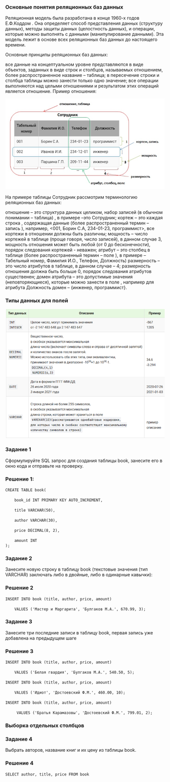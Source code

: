 ### Основные понятия реляционных баз данных
Реляционная модель была разработана в конце 1960-х годов Е.Ф.Коддом . Она определяет способ представления данных (структуру данных), методы защиты данных (целостность данных), и операции, которые можно выполнять с данными (манипулирование данными). Эта модель лежит в основе всех реляционных баз данных до настоящего времени.

Основные принципы реляционных баз данных:

все данные на концептуальном уровне представляются в виде объектов, заданных в виде строк и столбцов, называемых отношением, более распространенное название – таблица;
в пересечение строки и столбца таблицы можно занести только одно значение;
все операции выполняются над целыми отношениями и результатом этих операций является отношение.
Пример отношения: 

![30](/images/30.png)                         

На примере таблицы Сотрудник рассмотрим терминологию реляционных баз данных:

отношение  – это структура данных целиком, набор записей (в обычном понимании – таблица) , в  примере –это Сотрудник;
кортеж – это каждая строка , содержащая данные (более распространенный термин – запись ), например, <001, Борин С.А, 234-01-23, программист>, все кортежи в отношении должны быть различны;
мощность – число кортежей в таблице (проще говоря, число записей), в данном случае 3, мощность отношения может быть любой (от 0 до бесконечности), порядок следования кортежей - неважен;
атрибут – это столбец в таблице (более распространенный термин – поле ), в примере – Табельный номер, Фамилия И.О., Телефон, Должность) 
размерность – это число атрибутов в таблице, в данном случае – 4;
размерность отношения должна быть больше 0, порядок следования атрибутов существенен;
домен атрибута – это допустимые значения (неповторяющиеся), которые можно занести в поле , например для атрибута Должность домен – {инженер, программист}.

### Типы данных для полей 

![31](/images/31.png)

### Задание 1
Сформулируйте SQL запрос для создания таблицы book, занесите  его в окно кода и отправьте на проверку. 

### Решение 1: 

``` 
CREATE TABLE book(

    book_id INT PRIMARY KEY AUTO_INCREMENT,

    title VARCHAR(50),

    author VARCHAR(30),

    price DECIMAL(8, 2),

    amount INT
); 
```


### Задание 2

Занесите новую строку в таблицу book (текстовые значения (тип VARCHAR) заключать либо в двойные, либо в одинарные кавычки):

### Решение 2

``` 
INSERT INTO book (title, author, price, amount)   

    VALUES ('Мастер и Маргарита', 'Булгаков М.А.', 670.99, 3); 
```

### Задание 3

Занесите три последние записи в таблицу book,  первая запись уже добавлена на предыдущем шаге

### Решение 3

```
INSERT INTO book (title, author, price, amount)

    VALUES ('Белая гвардия', 'Булгаков М.А.', 540.50, 5);

INSERT INTO book (title, author, price, amount)

    VALUES ('Идиот', 'Достоевский Ф.М.', 460.00, 10);

INSERT INTO book (title, author, price, amount)

     VALUES ('Братья Карамазовы', 'Достоевский Ф.М.', 799.01, 2); 
```

### Выборка отдельных столбцов

### Задание 4

Выбрать авторов, название книг и их цену из таблицы book.

### Решение 4

```
SELECT author, title, price FROM book
``````